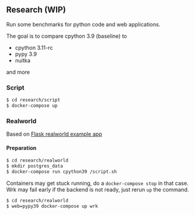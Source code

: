 
## Research (WIP)

Run some benchmarks for python code and web applications.

The goal is to compare cpython 3.9 (baseline) to 
- cpython 3.11-rc
- pypy 3.9
- nuitka

and more

### Script

``` sh
$ cd research/script
$ docker-compose up
```

### Realworld

Based on [Flask realworld example app]( https://github.com/gothinkster/flask-realworld-example-app)

#### Preparation

``` sh
$ cd research/realworld
$ mkdir postgres_data
$ docker-compose run cpython39 /script.sh
```

Containers may get stuck running, do a `docker-compose stop` in that case.
Wrk may fail early if the backend is not ready, just rerun `up` the command.

``` sh
$ cd research/realworld
$ web=pypy39 docker-compose up wrk
```
